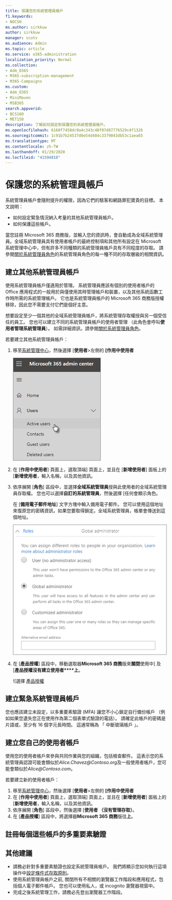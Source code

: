 ```yaml
---
title: 保護您的系統管理員帳戶
f1.keywords:
- NOCSH
ms.author: sirkkuw
author: sirkkuw
manager: scotv
ms.audience: Admin
ms.topic: article
ms.service: o365-administration
localization_priority: Normal
ms.collection:
- Adm_O365
- M365-subscription-management
- M365-Campaigns
ms.custom:
- Adm_O365
- MiniMaven
- MSB365
search.appverid:
- BCS160
- MET150
description: 了解如何設定和保護您的系統管理員帳戶。
ms.openlocfilehash: 6160f7458dc9a4c343c48f07d87776529c4f1326
ms.sourcegitcommit: 1c91b7b24537d0e54d484c3379043db53c1aea65
ms.translationtype: MT
ms.contentlocale: zh-TW
ms.lasthandoff: 01/29/2020
ms.locfileid: "41594818"
---
```

# <a name="protect-your-administrator-accounts"></a>保護您的系統管理員帳戶

系統管理員帳戶會隨附提升的權限，因為它們的駭客和網路罪犯寶貴的目標。 本文說明：

- 如何設定緊急情況納入考量的其他系統管理員帳戶。
- 如何保護這些帳戶。
 
當您註冊 Microsoft 365 商務版，並輸入您的資訊時，會自動成為全域系統管理員。全域系統管理員具有使用者帳戶的最終控制項和其他所有設定在 Microsoft 系統管理中心中，但有許多不同種類的系統管理員帳戶具有不同程度的存取。 請參閱[關於系統管理員角色](https://docs.microsoft.com/office365/admin/add-users/about-admin-roles)的系統管理員角色的每一種不同的存取層級的相關資訊。


## <a name="create-additional-admin-accounts"></a>建立其他系統管理員帳戶

使用系統管理員帳戶僅適用於管理。 系統管理員應該有個別的使用者帳戶的 Office 應用程式的一般用於與僅使用其時管理帳戶和裝置，以及其他系統函數工作時所需的系統管理帳戶。 它也是系統管理員帳戶的 Microsoft 365 商務版授權移除，因此您不需要支付它們是個好主意。

想要設定至少一個其他的全域系統管理員帳戶，將系統管理存取權授與另一個受信任的員工。 您也可以建立不同的系統管理員帳戶的使用者管理 （此角色會呼叫**使用者管理系統管理員**）。 如需詳細資訊，請參閱[關於系統管理員角色](https://docs.microsoft.com/office365/admin/add-users/about-admin-roles)。

若要建立其他系統管理員帳戶：

 1. 移至<a href="https://go.microsoft.com/fwlink/p/?linkid=837890" target="_blank">系統管理中心</a>，然後選擇 [**使用者**\>左側的 **[作用中使用者**

    ![在左側導覽中選擇使用者，然後作用中使用者](media/Activeusers.png)

2. 在 [**作用中使用者**] 頁面上，選取頂端] 頁面上，並且在 [**新增使用者**] 面板上的 [**新增使用者**，輸入名稱，以及其他資訊。
3. 依序展開 [**角色**] 區段中，並選擇**全域系統管理員**授與此使用者的全域系統管理員存取權。 您也可以選擇**自訂的系統管理員**，然後選擇 [任何會顯示角色。

    在 [**備用電子郵件地址**] 文字方塊中輸入備用電子郵件。 您可以使用這個地址來復原您的密碼資訊，如果您要取得鎖定。全域系統管理員，帳單會傳送到這個地址。

    ![選擇系統管理員角色](media/adminroles.png)
    
4. 在 [**產品授權**] 區段中，移動選取器**Microsoft 365 商務**版來**關閉**使用中] 及 [**產品授權沒有建立使用者****上**。

    ![選擇 [產品授權](media/productlicense.png)

## <a name="create-an-emergency-admin-account"></a>建立緊急系統管理員帳戶

您也應該建立未設定，以多重要素驗證 (MFA) 讓您不小心鎖定自行備份帳戶 （例如如果您遺失您正在使用作為第二個表單式驗證的電話）。 請確定此帳戶的密碼是片語或，至少有 16 個字元長時間。 這通常稱為 「 中斷玻璃帳戶 」。

## <a name="create-a-user-account-for-yourself"></a>建立您自己的使用者帳戶

使用您的使用者帳戶來參與共同作業與您的組織，包括檢查郵件。 這表示您的系統管理員認證可能會類似於*Alice.Chavez<span></span>@Contoso.org*及一般使用者帳戶，您可能會類似於*Alice<span></span>@Contoso.com*。

若要建立新的使用者帳戶：
1. 移至<a href="https://go.microsoft.com/fwlink/p/?linkid=837890" target="_blank">系統管理中心</a>，然後選擇 [**使用者**\>左側的 **[作用中使用者**
2. 在 [**作用中使用者**] 頁面上，選取頂端] 頁面上，並且在 [**新增使用者**] 面板上的 [**新增使用者**，輸入名稱，以及其他資訊。
3. 依序展開 [**角色**] 區段中，然後選擇 [**使用者 （沒有管理存取）**。
1. 在 [**產品授權**] 區段中，將選擇器**Microsoft 365 商務**版往**上**。 

## <a name="register-each-of-these-accounts-for-multi-factor-authentication"></a>註冊每個這些帳戶的多重要素驗證


## <a name="additional-recommendations"></a>其他建議

- 請務必針對多重要素驗證也設定系統管理員帳戶。 我們將顯示您如何執行這項操作中[設定條件式存取原則](m365-campaigns-conditional-access.md)。
- 使用系統管理員帳戶之前, 關閉所有不相關的瀏覽器工作階段和應用程式，包括個人電子郵件帳戶。 您也可以使用私人，或 incognito 瀏覽器視窗中。
- 完成之後系統管理工作，請務必先登出瀏覽器工作階段。